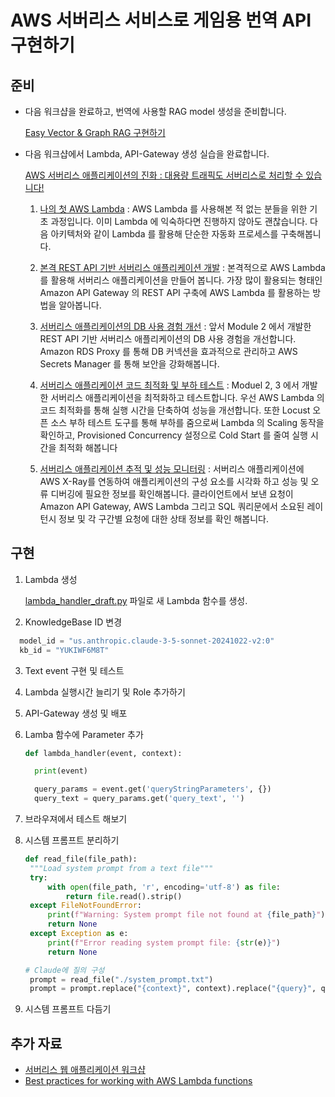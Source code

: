 # AWS 서버리스 서비스로 게임용 번역 API 구현하기
## 준비

* 다음 워크샵을 완료하고, 번역에 사용할 RAG model 생성을 준비합니다.

  [Easy Vector & Graph RAG 구현하기](https://catalog.us-east-1.prod.workshops.aws/workshops/9d4a1859-434f-4f79-902b-dd1ad020adef/ko-KR/20-start/00-setup)

* 다음 워크샵에서 Lambda, API-Gateway 생성 실습을 완료합니다.

  [AWS 서버리스 애플리케이션의 진화 : 대용량 트래픽도 서버리스로 처리할 수 있습니다!](https://github.com/aws-samples/the-evolution-of-aws-serverless-applications)

  1. [나의 첫 AWS Lambda](https://github.com/aws-samples/the-evolution-of-aws-serverless-applications/blob/main/module1/README.md) : AWS Lambda 를 사용해본 적 없는 분들을 위한 기초 과정입니다. 이미 Lambda 에 익숙하다면 진행하지 않아도 괜찮습니다. 다음 아키텍처와 같이 Lambda 를 활용해 단순한 자동화 프로세스를 구축해봅니다.
  
  2. [본격 REST API 기반 서버리스 애플리케이션 개발](https://github.com/aws-samples/the-evolution-of-aws-serverless-applications/blob/main/module2/README.md) : 본격적으로 AWS Lambda 를 활용해 서버리스 애플리케이션을 만들어 봅니다. 가장 많이 활용되는 형태인 Amazon API Gateway 의 REST API 구축에 AWS Lambda 를 활용하는 방법을 알아봅니다.
  
  3. [서버리스 애플리케이션의 DB 사용 경험 개선](https://github.com/aws-samples/the-evolution-of-aws-serverless-applications/blob/main/module3/README.md) : 앞서 Module 2 에서 개발한 REST API 기반 서버리스 애플리케이션의 DB 사용 경험을 개선합니다. Amazon RDS Proxy 를 통해 DB 커넥션을 효과적으로 관리하고 AWS Secrets Manager 를 통해 보안을 강화해봅니다.
  
  4. [서버리스 애플리케이션 코드 최적화 및 부하 테스트](https://github.com/aws-samples/the-evolution-of-aws-serverless-applications/blob/main/module4/README.md) : Moduel 2, 3 에서 개발한 서버리스 애플리케이션을 최적화하고 테스트합니다. 우선 AWS Lambda 의 코드 최적화를 통해 실행 시간을 단축하여 성능을 개선합니다. 또한 Locust 오픈 소스  부하 테스트 도구를 통해 부하를 줌으로써 Lambda 의 Scaling 동작을 확인하고, Provisioned Concurrency 설정으로 Cold Start 를 줄여 실행 시간을 최적화 해봅니다
  5. [서버리스 애플리케이션 추적 및 성능 모니터링](https://github.com/aws-samples/the-evolution-of-aws-serverless-applications/blob/main/module5/README.md) : 서버리스 애플리케이션에 AWS X-Ray를 연동하여 애플리케이션의 구성 요소를 시각화 하고 성능 및 오류 디버깅에 필요한 정보를 확인해봅니다. 클라이언트에서 보낸 요청이 Amazon API Gateway, AWS Lambda 그리고 SQL 쿼리문에서 소요된 레이턴시 정보 및 각 구간별 요청에 대한 상태 정보를 확인 해봅니다.
   

## 구현

1. Lambda 생성

    [lambda_handler_draft.py](https://github.com/iampizon/rag_translate_sample/blob/main/lambda_handler_draft.py) 파일로 새 Lambda 함수를 생성.

2. KnowledgeBase ID 변경
  ```python
    model_id = "us.anthropic.claude-3-5-sonnet-20241022-v2:0"
    kb_id = "YUKIWF6M8T"
  ```
   
3. Text event 구현 및 테스트
4. Lambda 실행시간 늘리기 및 Role 추가하기
5. API-Gateway 생성 및 배포
6. Lamba 함수에 Parameter 추가
   
    ```python
    def lambda_handler(event, context):

      print(event)

      query_params = event.get('queryStringParameters', {})
      query_text = query_params.get('query_text', '')
   ```

   
8. 브라우져에서 테스트 해보기
9. 시스템 프롬프트 분리하기

   ```python
   def read_file(file_path):
    """Load system prompt from a text file"""
    try:
        with open(file_path, 'r', encoding='utf-8') as file:
            return file.read().strip()
    except FileNotFoundError:
        print(f"Warning: System prompt file not found at {file_path}")
        return None
    except Exception as e:
        print(f"Error reading system prompt file: {str(e)}")
        return None
   ```

   ```python
   # Claude에 질의 구성
    prompt = read_file("./system_prompt.txt")
    prompt = prompt.replace("{context}", context).replace("{query}", query_text)
   ```
    
11. 시스템 프롬프트 다듬기

## 추가 자료

* [서버리스 웹 애플리케이션 워크샵](https://github.com/aws-samples/aws-serverless-workshops-kr/tree/master/WebApplication)
* [Best practices for working with AWS Lambda functions](https://docs.aws.amazon.com/lambda/latest/dg/best-practices.html)
